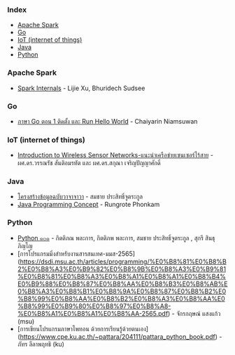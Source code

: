 ### Index

* [Apache Spark](#apache-spark)
* [Go](#go)
* [IoT (internet of things)](#iot-internet-of-things)
* [Java](#java)
* [Python](#python)


### Apache Spark

* [Spark Internals](https://github.com/JerryLead/SparkInternals/tree/HEAD/markdown/thai) - Lijie Xu, Bhuridech Sudsee


### Go

* [ภาษา Go ตอน 1 ติดตั้ง และ Run Hello World](https://medium.com/odds-team/%E0%B8%AA%E0%B8%A3%E0%B8%B8%E0%B8%9B%E0%B8%81%E0%B8%B2%E0%B8%A3%E0%B9%80%E0%B8%A3%E0%B8%B5%E0%B8%A2%E0%B8%99%E0%B8%9E%E0%B8%B7%E0%B9%89%E0%B8%99%E0%B8%90%E0%B8%B2%E0%B8%99%E0%B8%A0%E0%B8%B2%E0%B8%A9%E0%B8%B2-go-%E0%B9%81%E0%B8%9A%E0%B8%9A-step-by-step-%E0%B8%88%E0%B8%B2%E0%B8%81-course-pre-ultimate-go-by-p-yod-%E0%B8%95%E0%B8%AD%E0%B8%99-1-%E0%B8%95%E0%B8%B4%E0%B8%94%E0%B8%95%E0%B8%B1%E0%B9%89%E0%B8%87-%E0%B9%81%E0%B8%A5%E0%B8%B0-d9ac7913e9a4) - 
Chaiyarin Niamsuwan


### IoT (internet of things)

* [Introduction to Wireless Sensor Networks-แนะนำเครือข่ายเซนเซอร์ไร้สาย](https://www.nectec.or.th/news/news-public-document/introwsn.html) - ผศ.ดร.วรรณรัช สันติอมรทัต และ ผศ.ดร.สกุณา เจริญปัญญาศักดิ์


### Java

* [โครงสร้างข้อมูลฉบับวาจาจาวา](https://www.cp.eng.chula.ac.th/books/ds-vjjv/) - สมชาย ประสิทธิ์จูตระกูล
* [Java Programming Concept](http://it.e-tech.ac.th/poohdevil/JavaConcepts/) - Rungrote Phonkam


### Python

* [Python ๑๐๑](https://www.cp.eng.chula.ac.th/books/python101/) - กิตติภณ พละการ, กิตติภพ พละการ, สมชาย ประสิทธิ์จูตระกูล , สุกรี สินธุภิญโญ
* [การโปรแกรมมิ่งสำหรับงานสารสนเทศ-มมส-2565] (https://dsdi.msu.ac.th/articles/programming/%E0%B8%81%E0%B8%B2%E0%B8%A3%E0%B9%82%E0%B8%9B%E0%B8%A3%E0%B9%81%E0%B8%81%E0%B8%A3%E0%B8%A1%E0%B8%A1%E0%B8%B4%E0%B9%88%E0%B8%87%E0%B8%AA%E0%B8%B3%E0%B8%AB%E0%B8%A3%E0%B8%B1%E0%B8%9A%E0%B8%87%E0%B8%B2%E0%B8%99%E0%B8%AA%E0%B8%B2%E0%B8%A3%E0%B8%AA%E0%B8%99%E0%B9%80%E0%B8%97%E0%B8%A8-%E0%B8%A1%E0%B8%A1%E0%B8%AA-2565.pdf) - จักรกฤษณ์ แสงแก้ว (msu)
* [การเขียนโปรแกรมภาษาไพทอน
ด้วยการเรียนรู้ด้วยตนเอง] (https://www.cpe.ku.ac.th/~pattara/204111/pattara_python_book.pdf) - ภัทร ลีลาพฤทธิ (ku)
